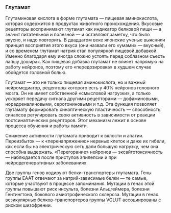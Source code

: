 <h3>Глутамат</h3>

Глутаминовая кислота в форме глутамата — пищевая аминокислота, которая содержится в продуктах животного происхождения. Вкусовые рецепторы воспринимают глутамат как индикатор белковой пищи — а значит питательной и полезной — и оставляют заметку, что было вкусно, и надо повторить. В двадцатом веке японские ученые выяснили принцип восприятия этого вкуса (они назвали его «умами» — вкусный), и со временем глутамат натрия стал популярной пищевой добавкой. Именно благодаря ему иногда сложно устоять перед соблазном съесть лапшу доширак. Как пищевая добавка глутамат не влияет напрямую на работу нейронов, поэтому его «передозировка» в худшем случае обойдется головной болью.

Глутамат — это не только пищевая аминокислота, но и важный нейромедиатор, рецепторы которого есть у 40% нейронов головного мозга. Он не имеет собственной «смысловой нагрузки», а только ускоряет передачу сигнала другими рецепторами — дофаминовыми, норадреналиновыми, серотониновыми и т.д. Эта функция позволяет глутамату формировать синаптическую пластичность — способность синапсов регулировать свою активность в зависимости от реакции постсинаптических рецепторов. Этот механизм лежит в основе процесса обучения и работы памяти.

Снижение активности глутамата приводит к вялости и апатии. Переизбыток — к «перенапряжению» нервных клеток и даже их гибели, как если бы на электрическую сеть дали большую нагрузку, чем она способна выдержать. «Перегорание» нейронов — эксайтотоксичность — наблюдается после приступов эпилепсии и при нейродегенеративных заболеваниях. 

Две группы генов кодируют белки-транспортеры глутамата. Гены группы EAAT отвечают за натрий-зависимые белки — те самые, которые участвуют в процессе запоминания. Мутации в генах этой группы повышают риск инсульта, болезни Альцгеймера, болезни Гентингтона, бокового амиотрофического склероза. Мутации в генах везикулярных белков-транспортеров группы VGLUT ассоциированы с риском шизофрении.
